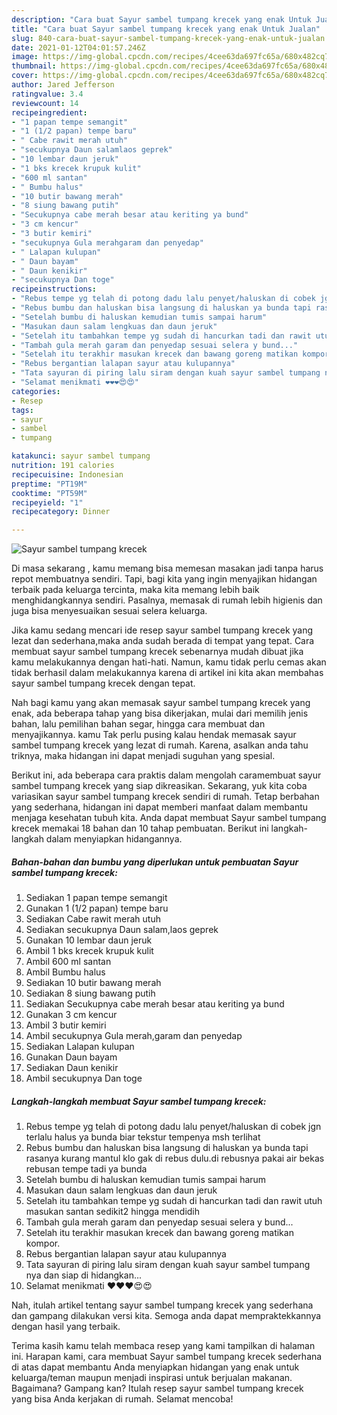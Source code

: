 ```yaml
---
description: "Cara buat Sayur sambel tumpang krecek yang enak Untuk Jualan"
title: "Cara buat Sayur sambel tumpang krecek yang enak Untuk Jualan"
slug: 840-cara-buat-sayur-sambel-tumpang-krecek-yang-enak-untuk-jualan
date: 2021-01-12T04:01:57.246Z
image: https://img-global.cpcdn.com/recipes/4cee63da697fc65a/680x482cq70/sayur-sambel-tumpang-krecek-foto-resep-utama.jpg
thumbnail: https://img-global.cpcdn.com/recipes/4cee63da697fc65a/680x482cq70/sayur-sambel-tumpang-krecek-foto-resep-utama.jpg
cover: https://img-global.cpcdn.com/recipes/4cee63da697fc65a/680x482cq70/sayur-sambel-tumpang-krecek-foto-resep-utama.jpg
author: Jared Jefferson
ratingvalue: 3.4
reviewcount: 14
recipeingredient:
- "1 papan tempe semangit"
- "1 (1/2 papan) tempe baru"
- " Cabe rawit merah utuh"
- "secukupnya Daun salamlaos geprek"
- "10 lembar daun jeruk"
- "1 bks krecek krupuk kulit"
- "600 ml santan"
- " Bumbu halus"
- "10 butir bawang merah"
- "8 siung bawang putih"
- "Secukupnya cabe merah besar atau keriting ya bund"
- "3 cm kencur"
- "3 butir kemiri"
- "secukupnya Gula merahgaram dan penyedap"
- " Lalapan kulupan"
- " Daun bayam"
- " Daun kenikir"
- "secukupnya Dan toge"
recipeinstructions:
- "Rebus tempe yg telah di potong dadu lalu penyet/haluskan di cobek jgn terlalu halus ya bunda biar tekstur tempenya msh terlihat"
- "Rebus bumbu dan haluskan bisa langsung di haluskan ya bunda tapi rasanya kurang mantul klo gak di rebus dulu.di rebusnya pakai air bekas rebusan tempe tadi ya bunda"
- "Setelah bumbu di haluskan kemudian tumis sampai harum"
- "Masukan daun salam lengkuas dan daun jeruk"
- "Setelah itu tambahkan tempe yg sudah di hancurkan tadi dan rawit utuh masukan santan sedikit2 hingga mendidih"
- "Tambah gula merah garam dan penyedap sesuai selera y bund..."
- "Setelah itu terakhir masukan krecek dan bawang goreng matikan kompor."
- "Rebus bergantian lalapan sayur atau kulupannya"
- "Tata sayuran di piring lalu siram dengan kuah sayur sambel tumpang nya dan siap di hidangkan..."
- "Selamat menikmati ❤️❤️❤️😍😍"
categories:
- Resep
tags:
- sayur
- sambel
- tumpang

katakunci: sayur sambel tumpang 
nutrition: 191 calories
recipecuisine: Indonesian
preptime: "PT19M"
cooktime: "PT59M"
recipeyield: "1"
recipecategory: Dinner

---
```



![Sayur sambel tumpang krecek](https://img-global.cpcdn.com/recipes/4cee63da697fc65a/680x482cq70/sayur-sambel-tumpang-krecek-foto-resep-utama.jpg)

Di masa  sekarang , kamu memang bisa memesan masakan jadi tanpa harus repot membuatnya sendiri. Tapi, bagi kita yang ingin menyajikan hidangan terbaik pada keluarga tercinta, maka kita memang lebih baik menghidangkannya sendiri. Pasalnya, memasak di rumah lebih higienis dan juga bisa menyesuaikan sesuai selera keluarga.

Jika kamu sedang mencari ide resep sayur sambel tumpang krecek yang lezat dan sederhana,maka anda sudah berada di tempat yang tepat. Cara membuat sayur sambel tumpang krecek  sebenarnya mudah dibuat jika kamu melakukannya dengan hati-hati. Namun, kamu tidak perlu cemas akan tidak berhasil dalam melakukannya 
karena di artikel ini kita akan membahas sayur sambel tumpang krecek dengan tepat.  



Nah bagi kamu yang akan memasak sayur sambel tumpang krecek yang enak, ada beberapa tahap yang bisa dikerjakan, mulai dari memilih jenis bahan, lalu pemilihan bahan segar, hingga cara membuat dan menyajikannya. kamu Tak perlu pusing kalau hendak memasak sayur sambel tumpang krecek yang lezat di rumah. Karena, asalkan anda  tahu triknya, maka hidangan ini dapat menjadi suguhan yang spesial.

Berikut ini, ada beberapa cara praktis  dalam mengolah caramembuat sayur sambel tumpang krecek yang siap dikreasikan. Sekarang, yuk kita coba variasikan sayur sambel tumpang krecek sendiri di rumah. Tetap berbahan yang sederhana, hidangan ini dapat memberi manfaat dalam membantu menjaga kesehatan tubuh kita. Anda dapat membuat Sayur sambel tumpang krecek memakai 18 bahan dan 10 tahap pembuatan. Berikut ini langkah-langkah dalam menyiapkan hidangannya.

<!--inarticleads1-->

##### Bahan-bahan dan bumbu yang diperlukan untuk pembuatan Sayur sambel tumpang krecek:

1. Sediakan 1 papan tempe semangit
1. Gunakan 1 (1/2 papan) tempe baru
1. Sediakan  Cabe rawit merah utuh
1. Sediakan secukupnya Daun salam,laos geprek
1. Gunakan 10 lembar daun jeruk
1. Ambil 1 bks krecek krupuk kulit
1. Ambil 600 ml santan
1. Ambil  Bumbu halus
1. Sediakan 10 butir bawang merah
1. Sediakan 8 siung bawang putih
1. Sediakan Secukupnya cabe merah besar atau keriting ya bund
1. Gunakan 3 cm kencur
1. Ambil 3 butir kemiri
1. Ambil secukupnya Gula merah,garam dan penyedap
1. Sediakan  Lalapan kulupan
1. Gunakan  Daun bayam
1. Sediakan  Daun kenikir
1. Ambil secukupnya Dan toge




<!--inarticleads2-->

##### Langkah-langkah membuat Sayur sambel tumpang krecek:

1. Rebus tempe yg telah di potong dadu lalu penyet/haluskan di cobek jgn terlalu halus ya bunda biar tekstur tempenya msh terlihat
1. Rebus bumbu dan haluskan bisa langsung di haluskan ya bunda tapi rasanya kurang mantul klo gak di rebus dulu.di rebusnya pakai air bekas rebusan tempe tadi ya bunda
1. Setelah bumbu di haluskan kemudian tumis sampai harum
1. Masukan daun salam lengkuas dan daun jeruk
1. Setelah itu tambahkan tempe yg sudah di hancurkan tadi dan rawit utuh masukan santan sedikit2 hingga mendidih
1. Tambah gula merah garam dan penyedap sesuai selera y bund...
1. Setelah itu terakhir masukan krecek dan bawang goreng matikan kompor.
1. Rebus bergantian lalapan sayur atau kulupannya
1. Tata sayuran di piring lalu siram dengan kuah sayur sambel tumpang nya dan siap di hidangkan...
1. Selamat menikmati ❤️❤️❤️😍😍




Nah, itulah artikel tentang  sayur sambel tumpang krecek  yang sederhana dan gampang dilakukan versi kita. Semoga anda dapat mempraktekkannya dengan hasil yang terbaik. 

Terima kasih kamu telah membaca resep yang kami tampilkan di halaman ini. Harapan kami, cara membuat  Sayur sambel tumpang krecek sederhana di atas dapat membantu Anda menyiapkan hidangan yang enak untuk keluarga/teman maupun menjadi inspirasi untuk berjualan makanan. Bagaimana? Gampang kan? Itulah resep sayur sambel tumpang krecek yang bisa Anda kerjakan di rumah. Selamat mencoba!


